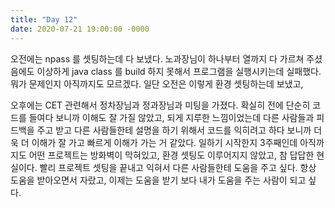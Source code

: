 ```yaml
---
title: "Day 12"
date: 2020-07-21 19:00:00 -0000
---
```


오전에는 npass 를 셋팅하는데 다 보냈다. 노과장님이 하나부터 열까지 다 가르쳐 주셨음에도
이상하게 java class 를 build 하지 못해서 프로그램을 실행시키는데 실패했다.
뭐가 문제인지 아직까지도 모르겠다. 일단 오전은 이렇게 환경 셋팅하는데 보냈고,

오후에는 CET 관련해서 정차장님과 정과장님과 미팅을 가졌다. 확실히 전에 단순히
코드를 들여다 보니까 이해도 잘 가질 않았고, 되게 지루한 느낌이었는데 다른 사람들과
피드백을 주고 받고 다른 사람들한테 설명을 하기 위해서 코드를 익히려고 하다 보니까
더욱 더 이해가 잘 가고 빠르게 이해가 가는 거 같았다. 일하기 시작한지 3주째인데 아직까지도
어떤 프로젝트는 방화벽이 막혀있고, 환경 셋팅도 이루어지지 않았고, 참 답답한 현실이다.
빨리 프로젝트 셋팅을 끝내고 익혀서 다른 사람들한테 도움을 주고 싶다. 항상 도움을
받아오면서 자랐고, 이제는 도움을 받기 보다 내가 도움을 주는 사람이 되고 싶다.